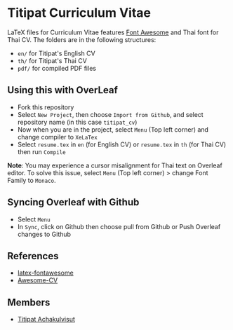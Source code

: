# Titipat Curriculum Vitae

LaTeX files for Curriculum Vitae features [Font Awesome](https://fortawesome.github.io/Font-Awesome/) and Thai font for Thai CV.
The folders are in the following structures:

- `en/` for Titipat's English CV
- `th/` for Titipat's Thai CV
- `pdf/` for compiled PDF files

## Using this with OverLeaf

- Fork this repository
- Select `New Project`, then choose `Import from Github`, and select repository name (in this case `titipat_cv`)
- Now when you are in the project, select `Menu` (Top left corner) and change compiler to `XeLaTex`
- Select `resume.tex` in `en` (for English CV) or `resume.tex` in `th` (for Thai CV) then run `Compile`

**Note**: You may experience a cursor misalignment for Thai text on Overleaf editor.
To solve this issue, select `Menu` (Top left corner) > change Font Family to `Monaco`.

## Syncing Overleaf with Github

- Select `Menu`
- In `Sync`, click on Github then choose pull from Github or Push Overleaf changes to Github

## References

- [latex-fontawesome](https://github.com/furl/latex-fontawesome)
- [Awesome-CV](https://github.com/posquit0/Awesome-CV)

## Members

- [Titipat Achakulvisut](http://titipata.github.io/)
